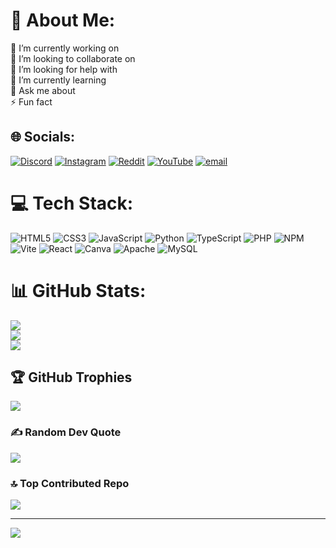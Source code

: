 # 💫 About Me:
🔭 I’m currently working on<br>👯 I’m looking to collaborate on<br>🤝 I’m looking for help with<br>🌱 I’m currently learning<br>💬 Ask me about<br>⚡ Fun fact


## 🌐 Socials:
[![Discord](https://img.shields.io/badge/Discord-%237289DA.svg?logo=discord&logoColor=white)](https://discord.gg/https://discord.gg/MmH6wNfD) [![Instagram](https://img.shields.io/badge/Instagram-%23E4405F.svg?logo=Instagram&logoColor=white)](https://instagram.com/https://www.instagram.com/naratowmn?igsh=enhndmJzM3Y5bDNv) [![Reddit](https://img.shields.io/badge/Reddit-%23FF4500.svg?logo=Reddit&logoColor=white)](https://reddit.com/user/https://www.reddit.com/user/DiverOk2436/?share_id=p7qsetnWRK9pqXNptL0Mr&utm_content=1&utm_medium=android_app&utm_name=androidcss&utm_source=share&utm_term=3/) [![YouTube](https://img.shields.io/badge/YouTube-%23FF0000.svg?logo=YouTube&logoColor=white)](https://youtube.com/@https://www.youtube.com/@walysonw/videos) [![email](https://img.shields.io/badge/Email-D14836?logo=gmail&logoColor=white)](mailto:walisonmedeiros43@gmail.com) 

# 💻 Tech Stack:
![HTML5](https://img.shields.io/badge/html5-%23E34F26.svg?style=for-the-badge&logo=html5&logoColor=white) ![CSS3](https://img.shields.io/badge/css3-%231572B6.svg?style=for-the-badge&logo=css3&logoColor=white) ![JavaScript](https://img.shields.io/badge/javascript-%23323330.svg?style=for-the-badge&logo=javascript&logoColor=%23F7DF1E) ![Python](https://img.shields.io/badge/python-3670A0?style=for-the-badge&logo=python&logoColor=ffdd54) ![TypeScript](https://img.shields.io/badge/typescript-%23007ACC.svg?style=for-the-badge&logo=typescript&logoColor=white) ![PHP](https://img.shields.io/badge/php-%23777BB4.svg?style=for-the-badge&logo=php&logoColor=white) ![NPM](https://img.shields.io/badge/NPM-%23CB3837.svg?style=for-the-badge&logo=npm&logoColor=white) ![Vite](https://img.shields.io/badge/vite-%23646CFF.svg?style=for-the-badge&logo=vite&logoColor=white) ![React](https://img.shields.io/badge/react-%2320232a.svg?style=for-the-badge&logo=react&logoColor=%2361DAFB) ![Canva](https://img.shields.io/badge/Canva-%2300C4CC.svg?style=for-the-badge&logo=Canva&logoColor=white) ![Apache](https://img.shields.io/badge/apache-%23D42029.svg?style=for-the-badge&logo=apache&logoColor=white) ![MySQL](https://img.shields.io/badge/mysql-4479A1.svg?style=for-the-badge&logo=mysql&logoColor=white)
# 📊 GitHub Stats:
![](https://github-readme-stats.vercel.app/api?username=walysonmnc&theme=dark&hide_border=false&include_all_commits=false&count_private=false)<br/>
![](https://nirzak-streak-stats.vercel.app/?user=walysonmnc&theme=dark&hide_border=false)<br/>
![](https://github-readme-stats.vercel.app/api/top-langs/?username=walysonmnc&theme=dark&hide_border=false&include_all_commits=false&count_private=false&layout=compact)

## 🏆 GitHub Trophies
![](https://github-profile-trophy.vercel.app/?username=walysonmnc&theme=radical&no-frame=false&no-bg=true&margin-w=4)

### ✍️ Random Dev Quote
![](https://quotes-github-readme.vercel.app/api?type=horizontal&theme=dark)

### 🔝 Top Contributed Repo
![](https://github-contributor-stats.vercel.app/api?username=walysonmnc&limit=5&theme=dark&combine_all_yearly_contributions=true)

---
[![](https://visitcount.itsvg.in/api?id=walysonmnc&icon=6&color=1)](https://visitcount.itsvg.in)

<!-- Proudly created with GPRM ( https://gprm.itsvg.in ) -->
